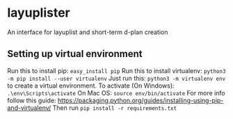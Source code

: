# layuplister

An interface for layuplist and short-term d-plan creation

## Setting up virtual environment

Run this to install pip: `easy_install pip`
Run this to install virtualenv: `python3 -m pip install --user virtualenv`
Just run this: `python3 -m virtualenv env` to create a virtual environment.
To activate (On Windows): `.\env\Scripts\activate`
On Mac OS: `source env/bin/activate`
For more info follow this guide:
https://packaging.python.org/guides/installing-using-pip-and-virtualenv/
Then run `pip install -r requirements.txt`

